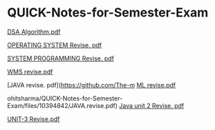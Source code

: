 # QUICK-Notes-for-Semester-Exam

[DSA Algorithm.pdf](https://github.com/The-mohitsharma/QUICK-Notes-for-Semester-Exam/files/10394807/DSA.Algorithm.pdf)

[OPERATING SYSTEM Revise. pdf](https://github.com/The-mohitsharma/QUICK-Notes-for-Semester-Exam/files/10394837/OPERATING.SYSTEM.Revise.pdf)

[SYSTEM PROGRAMMING Revise. pdf](https://github.com/The-mohitsharma/QUICK-Notes-for-Semester-Exam/files/10394838/SYSTEM.PROGRAMMING.Revise.pdf)

[WMS revise.pdf](https://github.com/The-mohitsharma/QUICK-Notes-for-Semester-Exam/files/10394840/WMS.revise.pdf)

[JAVA revise. pdf](https://github.com/The-m
[ML revise.pdf](https://github.com/The-mohitsharma/QUICK-Notes-for-Semester-Exam/files/10394845/ML.revise.pdf)

ohitsharma/QUICK-Notes-for-Semester-Exam/files/10394842/JAVA.revise.pdf)
[Java unit 2 Revise. pdf](https://github.com/The-mohitsharma/QUICK-Notes-for-Semester-Exam/files/10394843/Java.unit.2.Revise.pdf)

[UNIT-3 Revise.pdf](https://github.com/The-mohitsharma/QUICK-Notes-for-Semester-Exam/files/10394844/UNIT-3.Revise.pdf)

